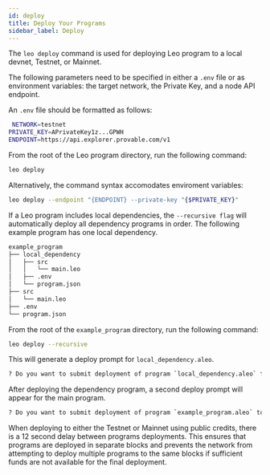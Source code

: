 ```yaml
---
id: deploy
title: Deploy Your Programs 
sidebar_label: Deploy
---
```



The `leo deploy` command is used for deploying Leo program to a local devnet, Testnet, or Mainnet.

The following parameters need to be specified in either a `.env` file or as environment variables: the target network, the Private Key, and a node API endpoint.

An `.env` file should be formatted as follows:
```bash
 NETWORK=testnet
PRIVATE_KEY=APrivateKey1z...GPWH
ENDPOINT=https://api.explorer.provable.com/v1
```
From the root of the Leo program directory, run the following command:
```bash
leo deploy
```

Alternatively, the command syntax accomodates enviroment variables:
```bash
leo deploy --endpoint "{ENDPOINT} --private-key "{$PRIVATE_KEY}"
```

If a Leo program includes local dependencies, the `--recursive flag` will automatically deploy all dependency programs in order.
The following example program has one local dependency.

```bash
example_program
├── local_dependency
│   ├── src
│   │   └── main.leo
│   ├── .env
│   └── program.json
├── src
│   └── main.leo
├── .env
└── program.json
```
From the root of the `example_program` directory, run the following command:
```bash
leo deploy --recursive
```

This will generate a deploy prompt for `local_dependency.aleo`.

```bash
? Do you want to submit deployment of program `local_dependency.aleo` to network testnet via endpoint http://localhost:3030 using address aleo1rhgdu77hgyqd3xjj8ucu3jj9r2krwz6mnzyd80gncr5fxcwlh5rsvzp9px? (y/n) ›
```

After deploying the dependency program, a second deploy prompt will appear for the main program.

```bash
? Do you want to submit deployment of program `example_program.aleo` to network testnet via endpoint http://localhost:3030 using address aleo1rhgdu77hgyqd3xjj8ucu3jj9r2krwz6mnzyd80gncr5fxcwlh5rsvzp9px? (y/n) ›
```

When deploying to either the Testnet or Mainnet using public credits, there is a 12 second delay between programs deployments.  This ensures that programs are deployed in separate blocks and prevents the network from attempting to deploy multiple programs to the same blocks if sufficient funds are not available for the final deployment.



